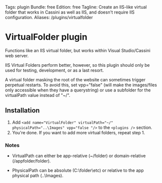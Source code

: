 Tags: plugin
Bundle: free
Edition: free
Tagline: Create an IIS-like virtual folder that works in Cassini as well as IIS, and doesn't require IIS configuration.
Aliases: /plugins/virtualfolder

# VirtualFolder plugin

Functions like an IIS virtual folder, but works within Visual Studio/Cassini web server.

IIS Virtual Folders perform better, however, so this plugin should only be used for testing, development, or as a last resort.

A virtual folder masking the root of the website can sometimes trigger perpetual restarts. To avoid this, set vpp="false" (will make the images/files only accessible when they have a querystring) or use a subfolder for the virtualPath value instead of "~/".

## Installation

1. Add `<add name="VirtualFolder" virtualPath="~/" physicalPath="..\Images" vpp="false "/>` to the `<plugins />` section.
2. You're done. If you want to add more virtual folders, repeat step 1.


### Notes

* VirtualPath can either be app-relative (~/folder) or domain-relative (/appfolder/folder).

* PhysicalPath can be absolute (C:\folder\etc) or relative to the app physical path (..\Images).
